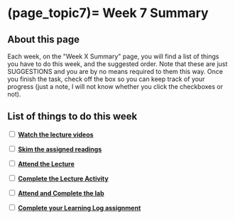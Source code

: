 (page_topic7)=
Week 7 Summary
=======================

## About this page

Each week, on the "Week X Summary" page, you will find a list of things you have to do this week, and the suggested order. 
Note that these are just SUGGESTIONS and you are by no means required to them this way. 
Once you finish the task, check off the box so you can keep track of your progress (just a note, I will not know whether you click the checkboxes or not).

## List of things to do this week

<label><input type="checkbox" id="week07_task1" class="box"> [**Watch the lecture videos**](./videos.md)</input></label>

<label><input type="checkbox" id="week07_task2" class="box"> [**Skim the assigned readings**](./readings.md)</input></label>

<label><input type="checkbox" id="week07_task3" class="box"> [**Attend the Lecture**](./lecture.ipynb) </input></label>

<label><input type="checkbox" id="week07_task4" class="box"> [**Complete the Lecture Activity**](../activities) </input></label>

<label><input type="checkbox" id="week07_task5" class="box"> [**Attend and Complete the lab**](./lab.md) </input></label>

<!-- 
<label><input type="checkbox" id="week07_task6" class="box"> [**Write Test 1 (60 mins)**](./test.md) </input></label> 
-->

<label><input type="checkbox" id="week07_task7" class="box"> [**Complete your Learning Log assignment**](./learninglog) </input></label>